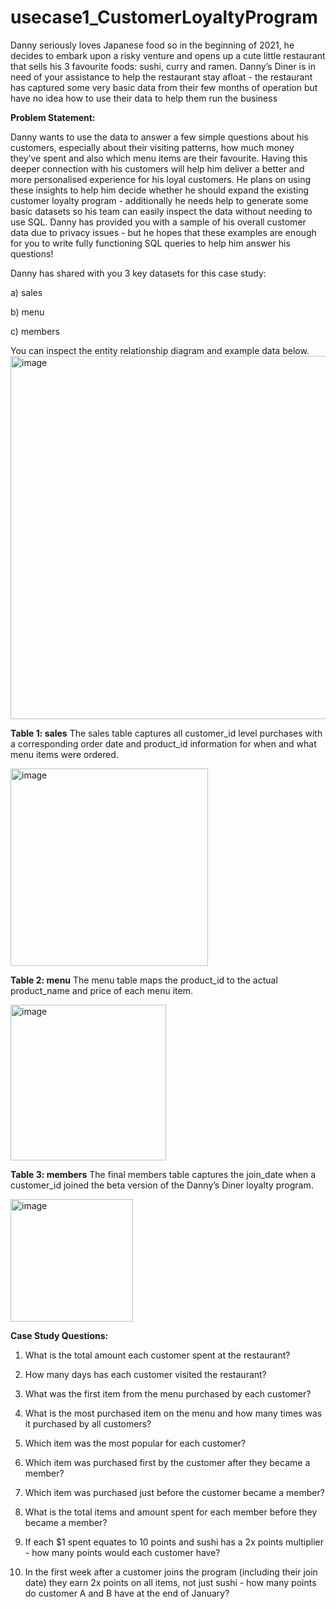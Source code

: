 # usecase1_CustomerLoyaltyProgram
Danny seriously loves Japanese food so in the beginning of 2021, he decides to embark upon a  risky venture and opens up a cute little restaurant that sells his 3 favourite foods: sushi, curry  and ramen.  Danny’s Diner is in need of your assistance to help the restaurant stay afloat - the restaurant  has captured some very basic data from their few months of operation but have no idea how  to use their data to help them run the business

**Problem Statement:** 

Danny wants to use the data to answer a few simple questions about his customers, especially 
about their visiting patterns, how much money they’ve spent and also which menu items are 
their favourite. Having this deeper connection with his customers will help him deliver a better 
and more personalised experience for his loyal customers. 
He plans on using these insights to help him decide whether he should expand the existing 
customer loyalty program - additionally he needs help to generate some basic datasets so his 
team can easily inspect the data without needing to use SQL. 
Danny has provided you with a sample of his overall customer data due to privacy issues - but 
he hopes that these examples are enough for you to write fully functioning SQL queries to help 
him answer his questions!

Danny has shared with you 3 key datasets for this case study: 

a) sales

b) menu 

c) members

You can inspect the entity relationship diagram and example data below. 
<img width="581" alt="image" src="https://user-images.githubusercontent.com/100192236/155496893-9429c8bc-3818-499d-b254-5dd9aac28824.png">

**Table 1: sales** 
The sales table captures all customer_id level purchases with a corresponding order date 
and product_id information for when and what menu items were ordered.

<img width="316" alt="image" src="https://user-images.githubusercontent.com/100192236/155497103-08834913-b941-46b1-aba6-647e6c49f8e5.png">

**Table 2: menu** 
The menu table maps the product_id to the actual product_name and price of each menu 
item.

<img width="249" alt="image" src="https://user-images.githubusercontent.com/100192236/155497210-f715d511-c559-4811-82d9-dc6b347fc3c4.png">

**Table 3: members** 
The final members table captures the join_date when a customer_id joined the beta version of
the Danny’s Diner loyalty program. 

<img width="196" alt="image" src="https://user-images.githubusercontent.com/100192236/155497332-4f2aa8cf-33d4-40a9-b80a-edae3d540772.png">

**Case Study Questions:** 

1) What is the total amount each customer spent at the restaurant? 

2) How many days has each customer visited the restaurant? 

3) What was the first item from the menu purchased by each customer? 

4) What is the most purchased item on the menu and how many times was it purchased by all 
customers? 

5) Which item was the most popular for each customer? 

6) Which item was purchased first by the customer after they became a member? 

7) Which item was purchased just before the customer became a member? 

8) What is the total items and amount spent for each member before they became a 
member? 

9) If each $1 spent equates to 10 points and sushi has a 2x points multiplier - how many points 
would each customer have? 

10) In the first week after a customer joins the program (including their join date) they earn 
2x points on all items, not just sushi - how many points do customer A and B have at the 
end of January?
